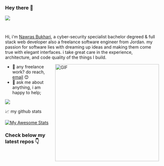 ### Hey there 👋

![](https://visitor-badge.glitch.me/badge?page_id=NawrasBukhari.nawrasbukhari)

<br />

Hi, i'm [Nawras Bukhari](https://nawrasbukhari.tech/), a cyber-security specialist bachelor degreed & full stack web developer also a freelance software engineer from Jordan. my passion for software lies with dreaming up ideas and making them come true with elegant interfaces. i take great care in the experience, architecture, and code quality of the things I build.


  <img align="right" alt="GIF" src="https://github.com/abhisheknaiidu/abhisheknaiidu/blob/master/code.gif?raw=true" width="340" height="320" />
  
- 💼 any freelance work? do reach, [email](mailto:nawrasbukhari@hotmail.com) 😊
- 💬 ask me about anything, i am happy to help;

<img align="center" src="https://github-readme-stats.vercel.app/api/top-langs/?username=NawrasBukhari&hide_langs_below=1&theme=gotham&line_height=27&layout=compact" />

📈 my github stats

[![My Awesome Stats](https://awesome-github-stats.azurewebsites.net/user-stats/NawrasBukhari?cardType=level-alternate&theme=dracula)](https://git.io/awesome-stats-card)

### Check below my latest repos 👇



